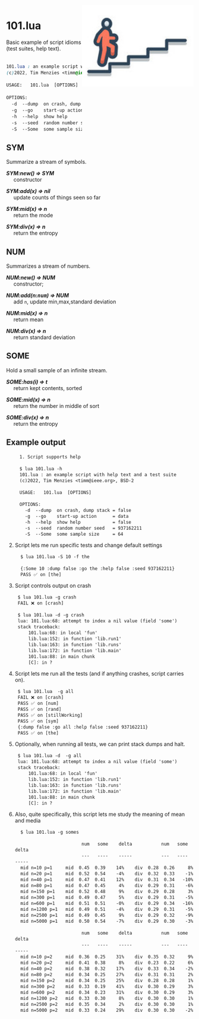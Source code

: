 
<img align=right width=300 src='etc/img/begin.jpg'>


# 101.lua

Basic example of script idioms (test suites, help text).


```css

101.lua : an example script with help text and a test suite
(c)2022, Tim Menzies <timm@ieee.org>, BSD-2 

USAGE:   101.lua  [OPTIONS]

OPTIONS:
  -d  --dump  on crash, dump stack = false
  -g  --go    start-up action      = data
  -h  --help  show help            = false
  -s  --seed  random number seed   = 937162211
  -S  --Some  some sample size     = 64

```
## SYM	
Summarize a stream of symbols.	



  
**_SYM:new() &rArr;  SYM_**  
&nbsp;&nbsp;&nbsp;&nbsp; constructor    
  
**_SYM:add(x) &rArr;  nil_**  
&nbsp;&nbsp;&nbsp;&nbsp;  update counts of things seen so far    
  
**_SYM:mid(x) &rArr;  n_**  
&nbsp;&nbsp;&nbsp;&nbsp; return the mode    
  
**_SYM:div(x) &rArr;  n_**  
&nbsp;&nbsp;&nbsp;&nbsp; return the entropy    



## NUM	
Summarizes a stream of numbers.	



  
**_NUM:new() &rArr;  NUM_**  
&nbsp;&nbsp;&nbsp;&nbsp;  constructor;     
  
**_NUM:add(n:<tt>num</tt>) &rArr;  NUM_**  
&nbsp;&nbsp;&nbsp;&nbsp; add `n`, update min,max,standard deviation    
  
**_NUM:mid(x) &rArr;  n_**  
&nbsp;&nbsp;&nbsp;&nbsp; return mean    
  
**_NUM:div(x) &rArr;  n_**  
&nbsp;&nbsp;&nbsp;&nbsp; return standard deviation    



## SOME	
Hold a small sample of an infinite stream.	



  
**_SOME:has(i) &rArr;  t_**  
&nbsp;&nbsp;&nbsp;&nbsp; return kept contents, sorted    
  
**_SOME:mid(x) &rArr;  n_**  
&nbsp;&nbsp;&nbsp;&nbsp; return the number in middle of sort    
  
**_SOME:div(x) &rArr;  n_**  
&nbsp;&nbsp;&nbsp;&nbsp; return the entropy    




## Example output
     
         1. Script supports help
     
         $ lua 101.lua -h
         101.lua : an example script with help text and a test suite
         (c)2022, Tim Menzies <timm@ieee.org>, BSD-2 
         
         USAGE:   101.lua  [OPTIONS]
         
         OPTIONS:
           -d  --dump  on crash, dump stack = false
           -g  --go    start-up action      = data
           -h  --help  show help            = false
           -s  --seed  random number seed   = 937162211
           -S  --Some  some sample size     = 64
     
2. Script lets me run specific tests and change default settings
     
         $ lua 101.lua -S 10 -f the
         
         {:Some 10 :dump false :go the :help false :seed 937162211}
         PASS ✅ on [the]
     
3. Script controls output on crash

        $ lua 101.lua -g crash
        FAIL ❌ on [crash]
     
        $ lua 101.lua -d -g crash
        lua: 101.lua:68: attempt to index a nil value (field 'some')
        stack traceback:
        	101.lua:68: in local 'fun'
        	lib.lua:152: in function 'lib.run1'
        	lib.lua:163: in function 'lib.runs'
        	lib.lua:172: in function 'lib.main'
        	101.lua:88: in main chunk
        	[C]: in ?

4. Script lets me run all the tests (and if anything crashes, script carries on).

        $ lua 101.lua  -g all
        FAIL ❌ on [crash]
        PASS ✅ on [num]
        PASS ✅ on [rand]
        PASS ✅ on [stillWorking]
        PASS ✅ on [sym]
        {:dump false :go all :help false :seed 937162211}
        PASS ✅ on [the]

5. Optionally, when running all tests, we can print stack dumps and halt.

        $ lua 101.lua -d  -g all
        lua: 101.lua:68: attempt to index a nil value (field 'some')
        stack traceback:
        	101.lua:68: in local 'fun'
        	lib.lua:152: in function 'lib.run1'
        	lib.lua:163: in function 'lib.runs'
        	lib.lua:172: in function 'lib.main'
        	101.lua:88: in main chunk
        	[C]: in ?

6. Also, quite specifically, this script lets me study the meaning of mean and media
     
         $ lua 101.lua -g somes
         
                                num   some    delta           num   some    delta
                                ---   ----    -----           ---   ----    -----
         mid n=10 p=1	  mid  0.45  0.39    14%	div  0.28  0.26     8%
         mid n=20 p=1	  mid  0.52  0.54    -4%	div  0.32  0.33    -1%
         mid n=40 p=1	  mid  0.47  0.41    12%	div  0.31  0.34   -10%
         mid n=80 p=1	  mid  0.47  0.45     4%	div  0.29  0.31    -6%
         mid n=150 p=1	  mid  0.52  0.48     9%	div  0.29  0.28     3%
         mid n=300 p=1	  mid  0.49  0.47     5%	div  0.29  0.31    -5%
         mid n=600 p=1	  mid  0.51  0.51    -0%	div  0.29  0.34   -16%
         mid n=1200 p=1	  mid  0.49  0.51    -4%	div  0.29  0.31    -5%
         mid n=2500 p=1	  mid  0.49  0.45     9%	div  0.29  0.32    -9%
         mid n=5000 p=1	  mid  0.50  0.54    -7%	div  0.29  0.30    -3%
         
                                num   some    delta           num   some    delta
                                ---   ----    -----           ---   ----    -----
         mid n=10 p=2	  mid  0.36  0.25    31%	div  0.35  0.32     9%
         mid n=20 p=2	  mid  0.41  0.38     8%	div  0.23  0.22     6%
         mid n=40 p=2	  mid  0.38  0.32    17%	div  0.33  0.34    -2%
         mid n=80 p=2	  mid  0.34  0.25    27%	div  0.31  0.31     2%
         mid n=150 p=2	  mid  0.34  0.25    25%	div  0.28  0.28     1%
         mid n=300 p=2	  mid  0.33  0.19    41%	div  0.30  0.29     3%
         mid n=600 p=2	  mid  0.34  0.23    31%	div  0.30  0.29     3%
         mid n=1200 p=2	  mid  0.33  0.30     8%	div  0.30  0.30     1%
         mid n=2500 p=2	  mid  0.35  0.34     2%	div  0.30  0.30     1%
         mid n=5000 p=2	  mid  0.33  0.24    29%	div  0.30  0.30    -2%
         
